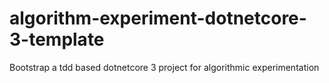 # algorithm-experiment-dotnetcore-3-template
Bootstrap a tdd based dotnetcore 3 project for algorithmic experimentation
